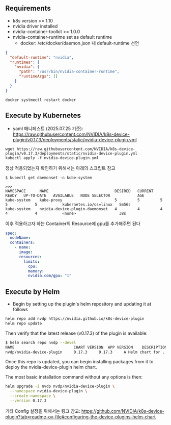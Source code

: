 ## Requirements

- k8s version >= 1.10
- nvidia driver installed
- nvidia-container-toolkit >= 1.0.0
- nvidia-container-runtime set as default runtime
  - docker: /etc/docker/daemon.json 내 default-runtime 선언

```json
{
  "default-runtime": "nvidia",
  "runtimes": {
    "nvidia": {
      "path": "/usr/bin/nvidia-container-runtime",
      "runtimeArgs": []
    }
  }
}
```

```shell
docker systmectl restart docker
```

## Execute by Kubernetes

- yaml 매니페스트 (2025.07.25 기준): https://raw.githubusercontent.com/NVIDIA/k8s-device-plugin/v0.17.3/deployments/static/nvidia-device-plugin.yml

```shell
wget https://raw.githubusercontent.com/NVIDIA/k8s-device-plugin/v0.17.3/deployments/static/nvidia-device-plugin.yml
kubectl apply -f nvidia-device-plugin.yml
```

정상 적용되었는지 확인하기 위해서는 아래의 스크립트 참고

```
$ kubectl get daemonset -n kube-system

>>>
NAMESPACE      NAME                             DESIRED   CURRENT   READY   UP-TO-DATE   AVAILABLE   NODE SELECTOR            AGE
kube-system    kube-proxy                       5         5         5       5            5           kubernetes.io/os=linux   5m56s
kube-system    nvidia-device-plugin-daemonset   4         4         4       4            4           <none>                   38s
```

이후 적용하고자 하는 Container의 Resource에 gpu를 추가해주면 된다

```yaml
spec:
  nodeName:
  containers:
    - name:
      image:
      resources:
        limits:
          cpu:
          memory:
          nvidia.com/gpu: "1"
```

## Execute by Helm

- Begin by setting up the plugin's helm repository and updating it at follows

```bash
helm repo add nvdp https://nvidia.github.io/k8s-device-plugin
helm repo update
```

Then verify that the latest release (v0.17.3) of the plugin is available:

```bash
$ helm search repo nvdp --devel
NAME                     	  CHART VERSION  APP VERSION	DESCRIPTION
nvdp/nvidia-device-plugin	  0.17.3	 0.17.3		A Helm chart for ...
```

Once this repo is updated, you can begin installing packages from it to deploy the nvidia-device-plugin helm chart.

The most basic installation command without any options is then:

```bash
helm upgrade -i nvdp nvdp/nvidia-device-plugin \
  --namespace nvidia-device-plugin \
  --create-namespace \
  --version 0.17.3
```

기타 Config 설정을 위해서는 링크 참고: https://github.com/NVIDIA/k8s-device-plugin?tab=readme-ov-file#configuring-the-device-plugins-helm-chart
